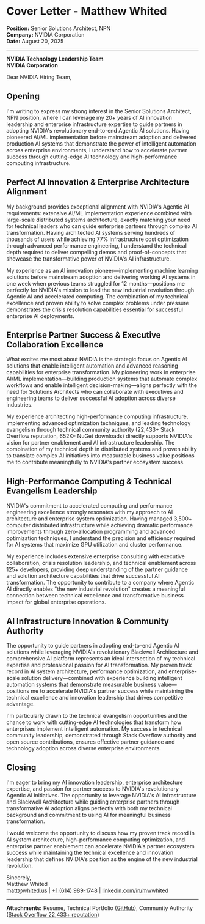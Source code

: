 # Cover Letter - Matthew Whited
**Position:** Senior Solutions Architect, NPN  
**Company:** NVIDIA Corporation  
**Date:** August 20, 2025

---

**NVIDIA Technology Leadership Team**  
**NVIDIA Corporation**  

Dear NVIDIA Hiring Team,

## Opening

I'm writing to express my strong interest in the Senior Solutions Architect, NPN position, where I can leverage my 20+ years of AI innovation leadership and enterprise infrastructure expertise to guide partners in adopting NVIDIA's revolutionary end-to-end Agentic AI solutions. Having pioneered AI/ML implementation before mainstream adoption and delivered production AI systems that demonstrate the power of intelligent automation across enterprise environments, I understand how to accelerate partner success through cutting-edge AI technology and high-performance computing infrastructure.

## Perfect AI Innovation & Enterprise Architecture Alignment

My background provides exceptional alignment with NVIDIA's Agentic AI requirements: extensive AI/ML implementation experience combined with large-scale distributed systems architecture, exactly matching your need for technical leaders who can guide enterprise partners through complex AI transformation. Having architected AI systems serving hundreds of thousands of users while achieving 77% infrastructure cost optimization through advanced performance engineering, I understand the technical depth required to deliver compelling demos and proof-of-concepts that showcase the transformative power of NVIDIA's AI infrastructure.

My experience as an AI innovation pioneer—implementing machine learning solutions before mainstream adoption and delivering working AI systems in one week when previous teams struggled for 12 months—positions me perfectly for NVIDIA's mission to lead the new industrial revolution through Agentic AI and accelerated computing. The combination of my technical excellence and proven ability to solve complex problems under pressure demonstrates the crisis resolution capabilities essential for successful enterprise AI deployments.

## Enterprise Partner Success & Executive Collaboration Excellence

What excites me most about NVIDIA is the strategic focus on Agentic AI solutions that enable intelligent automation and advanced reasoning capabilities for enterprise transformation. My pioneering work in enterprise AI/ML implementation—building production systems that automate complex workflows and enable intelligent decision-making—aligns perfectly with the need for Solutions Architects who can collaborate with executives and engineering teams to deliver successful AI adoption across diverse industries.

My experience architecting high-performance computing infrastructure, implementing advanced optimization techniques, and leading technology evangelism through technical community authority (22,433+ Stack Overflow reputation, 652K+ NuGet downloads) directly supports NVIDIA's vision for partner enablement and AI infrastructure leadership. The combination of my technical depth in distributed systems and proven ability to translate complex AI initiatives into measurable business value positions me to contribute meaningfully to NVIDIA's partner ecosystem success.

## High-Performance Computing & Technical Evangelism Leadership

NVIDIA's commitment to accelerated computing and performance engineering excellence strongly resonates with my approach to AI architecture and enterprise system optimization. Having managed 3,500+ computer distributed infrastructure while achieving dramatic performance improvements through zero-allocation programming and advanced optimization techniques, I understand the precision and efficiency required for AI systems that maximize GPU utilization and cluster performance.

My experience includes extensive enterprise consulting with executive collaboration, crisis resolution leadership, and technical enablement across 125+ developers, providing deep understanding of the partner guidance and solution architecture capabilities that drive successful AI transformation. The opportunity to contribute to a company where Agentic AI directly enables "the new industrial revolution" creates a meaningful connection between technical excellence and transformative business impact for global enterprise operations.

## AI Infrastructure Innovation & Community Authority

The opportunity to guide partners in adopting end-to-end Agentic AI solutions while leveraging NVIDIA's revolutionary Blackwell Architecture and comprehensive AI platform represents an ideal intersection of my technical expertise and professional passion for AI transformation. My proven track record in AI system architecture, performance optimization, and enterprise-scale solution delivery—combined with experience building intelligent automation systems that demonstrate measurable business value—positions me to accelerate NVIDIA's partner success while maintaining the technical excellence and innovation leadership that drives competitive advantage.

I'm particularly drawn to the technical evangelism opportunities and the chance to work with cutting-edge AI technologies that transform how enterprises implement intelligent automation. My success in technical community leadership, demonstrated through Stack Overflow authority and open source contributions, ensures effective partner guidance and technology adoption across diverse enterprise environments.

## Closing

I'm eager to bring my AI innovation leadership, enterprise architecture expertise, and passion for partner success to NVIDIA's revolutionary Agentic AI initiatives. The opportunity to leverage NVIDIA's AI infrastructure and Blackwell Architecture while guiding enterprise partners through transformative AI adoption aligns perfectly with both my technical background and commitment to using AI for meaningful business transformation.

I would welcome the opportunity to discuss how my proven track record in AI system architecture, high-performance computing optimization, and enterprise partner enablement can accelerate NVIDIA's partner ecosystem success while maintaining the technical excellence and innovation leadership that defines NVIDIA's position as the engine of the new industrial revolution.

Sincerely,  
Matthew Whited  
[matt@whited.us](mailto:matt@whited.us) | [+1 (614) 989-1748](tel:+16149891748) | [linkedin.com/in/mwwhited](https://www.linkedin.com/in/mwwhited/)

---

**Attachments:** Resume, Technical Portfolio ([GitHub](https://github.com/mwwhited)), Community Authority ([Stack Overflow 22,433+ reputation](http://stackoverflow.com/users/89586/matthew-whited))